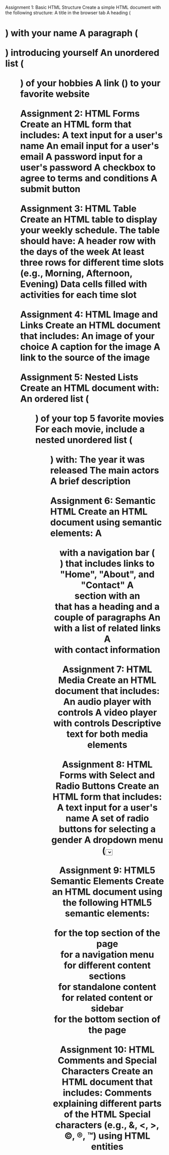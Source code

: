 Assignment 1: Basic HTML Structure
Create a simple HTML document with the following structure:
A title in the browser tab
A heading (<h1>) with your name
A paragraph (<p>) introducing yourself
An unordered list (<ul>) of your hobbies
A link (<a>) to your favorite website

Assignment 2: HTML Forms
Create an HTML form that includes:
A text input for a user's name
An email input for a user's email
A password input for a user's password
A checkbox to agree to terms and conditions
A submit button

Assignment 3: HTML Table
Create an HTML table to display your weekly schedule. The table should have:
A header row with the days of the week
At least three rows for different time slots (e.g., Morning, Afternoon, Evening)
Data cells filled with activities for each time slot

Assignment 4: HTML Image and Links
Create an HTML document that includes:
An image of your choice
A caption for the image
A link to the source of the image

Assignment 5: Nested Lists
Create an HTML document with:
An ordered list (<ol>) of your top 5 favorite movies
For each movie, include a nested unordered list (<ul>) with:
The year it was released
The main actors
A brief description

Assignment 6: Semantic HTML
Create an HTML document using semantic elements:
A <header> with a navigation bar (<nav>) that includes links to "Home", "About", and "Contact"
A <main> section with an <article> that has a heading and a couple of paragraphs
An <aside> with a list of related links
A <footer> with contact information

Assignment 7: HTML Media
Create an HTML document that includes:
An audio player with controls
A video player with controls
Descriptive text for both media elements

Assignment 8: HTML Forms with Select and Radio Buttons
Create an HTML form that includes:
A text input for a user's name
A set of radio buttons for selecting a gender
A dropdown menu (<select>) for selecting a country
A submit button

Assignment 9: HTML5 Semantic Elements
Create an HTML document using the following HTML5 semantic elements:
<header> for the top section of the page
<nav> for a navigation menu
<section> for different content sections
<article> for standalone content
<aside> for related content or sidebar
<footer> for the bottom section of the page

Assignment 10: HTML Comments and Special Characters
Create an HTML document that includes:
Comments explaining different parts of the HTML
Special characters (e.g., &, <, >, ©, ®, ™) using HTML entities
